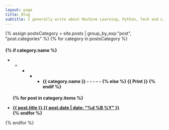 ```yaml
---
layout: page
title: Blog
subtitle: I generally write about Machine Learning, Python, Tech and Linux tips.
---
```


<div>
{% assign postsCategory = site.posts | group_by_exp:"post", "post.categories"  %}
{% for category in postsCategory %}
<h4 class="post-teaser__month">

{% if category.name %} 
- - - - -  {{ category.name }} - - - - - 
{% else %} 
{{ Print }} 
{% endif %}

</h4>
<ul class="list-posts">

<strong>
  
{% for post in category.items %}
<li class="post-teaser">
<a href="{{ post.url | prepend: site.baseurl }}">
<span class="post-teaser__title">{{ post.title }}</span>
<span class="post-teaser__date">{{ post.date | date: "%d %B %Y" }}</span>
</a>
</li>
{% endfor %}

</strong>

</ul>
{% endfor %}
</div>
